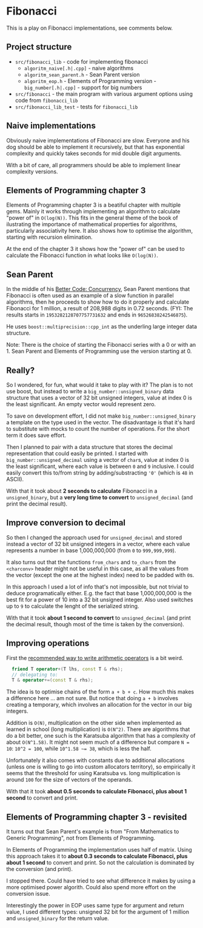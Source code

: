 # Fibonacci

This is a play on Fibonacci implementations, see comments below.

## Project structure

- `src/fibonacci_lib` - code for implementing fibonacci
  - `algoritm_naive[.h|.cpp]` - naive algorithms
  - `algoritm_sean_parent.h` - Sean Parent version
  - `algoritm_eop.h` - Elements of Programming version
  -`big_number[.h|.cpp]` - support for big numbers
- `src/fibonacci` - the main program with various argument options using code from `fibonacci_lib`
- `src/fibonacci_lib_test` - tests for `fibonacci_lib`

## Naive implementations

Obviously naive implementations of Fibonacci are slow. Everyone and his dog should be able to implement
it recursively, but that has exponential complexity and quickly takes seconds for mid double digit arguments.

With a bit of care, all programmers should be able to implement linear complexity versions. 


## Elements of Programming chapter 3

Elements of Programming chapter 3 is a beatiful chapter with multiple gems. Mainly it works through
implementing an algorithm to calculate "power of" in `O(log(N))`. This fits in the general theme
of the book of ilustrating the importance of mathematical properties for algorithms, particularly
associativity here. It also shows how to optimise the algorithm, starting with recursion elimination.

At the end of the chapter 3 it shows how the "power of" can be used to calculate the Fibonacci function
in what looks like `O(log(N))`.


## Sean Parent

In the middle of his [Better Code: Concurrency](https://sean-parent.stlab.cc/presentations/2017-01-18-concurrency/2017-01-18-concurrency.pdf),
Sean Parent mentions that Fibonacci is often used as an example of a slow function in parallel
algorithms, then he proceeds to show how to do it properly and calculate Fibonacci for 1 million,
a result of 208,988 digits in 0.72 seconds. (FYI: The results starts in `1953282128707757731632`
and ends in `96526838242546875`).

He uses `boost::multiprecision::cpp_int` as the underling large integer data structure.

Note: There is the choice of starting the Fibonacci series with a 0 or with an 1. Sean Parent and Elements of
Programming use the version starting at 0.

## Really?

So I wondered, for fun, what would it take to play with it? The plan is to not use boost, but instead
to write a `big_number::unsigned_binary` data structure that uses a vector of 32 bit unsigned integers,
value at index 0 is the least significant. An empty vector would represent zero.

To save on development effort, I did not make `big_number::unsigned_binary` a template on the type
used in the vector. The disadvantage is that it's hard to substitute with mocks to count the number
of operations. For the short term it does save effort.

Then I planned to pair with a data structure that stores the decimal representation that could easily
be printed. I started with `big_number::unsigned_decimal` using a vector of `char`s, value at index 0
is the least significant, where each value is between `0` and `9` inclusive. I could easily convert
this to/from string by adding/substracting `'0'` (which is `48` in ASCII).

With that it took about **2 seconds to calculate** Fibonacci in a `unsigned_binary`, but a
**very long time to convert** to `unsigned_decimal` (and print the decimal result).


## Improve conversion to decimal

So then I changed the approach used for `unsigned_decimal` and stored instead a vector of 32 bit unsigned
integers in a vector, where each value represents a number in base 1,000,000,000 (from `0` to `999,999,999`).

It also turns out that the functions `from_chars` and `to_chars` from the `<charconv>` header might not be
useful in this case, as all the values from the vector (except the one at the highest index) need to be
padded with `0`s.

In this approach I used a lot of info that's not impossible, but not trivial to deduce programatically either.
E.g. the fact that base 1,000,000,000 is the best fit for a power of 10 into a 32 bit unsigned integer. Also
used switches up to `9` to calculate the lenght of the serialized string.

With that it took **about 1 second to convert** to `unsigned_decimal` (and print the decimal result, though
most of the time is taken by the conversion).


## Improving operations

First the [recommended way to write arithmetic operators](https://en.cppreference.com/w/cpp/language/operators)
is a bit weird.
```cpp
  friend T operator+(T lhs, const T & rhs);
  // delegating to:
  T & operator+=(const T & rhs);
```
The idea is to optimise chains of the form `a + b + c`. How much this makes a difference here ... am not sure.
But notice that doing `a + b` involves creating a temporary, which involves an allocation for the vector in
our big integers.

Addition is `O(N)`, multiplication on the other side when implemented as learned in school (long multiplication)
is `O(N^2)`. There are algorithms that do a bit better, one such is the Karatsuba algorithm that has a complexity
of about `O(N^1.58)`. It might not seem much of a difference but compare `N = 10`: `10^2 = 100`, while
`10^1.58 ~= 38`, which is less the half.

Unfortunately it also comes with constants due to additional allocations (unless one is willing to go into custom
allocators territory), so empirically it seems that the threshold for using Karatsuba vs. long multiplication
is around `100` for the size of vectors of the operands.

With that it took **about 0.5 seconds to calculate Fibonacci, plus about 1 second** to convert
and print.


## Elements of Programming chapter 3 - revisited

It turns out that Sean Parent's example is from "From Mathematics to Generic Programming", not from
Elements of Programming.

In Elements of Programming the implementation uses half of matrix. Using this approach takes it to
**about 0.3 seconds to calculate Fibonacci, plus about 1 second** to convert
and print. So not the calculation is dominated by the conversion (and print).

I stopped there. Could have tried to see what difference it makes by using a more optimised power algorith.
Could also spend more effort on the conversion issue.

Interestingly the power in EOP uses same type for argument and return value, I used different types: unsigned 32 bit
for the argument of 1 million and `unsigned_binary` for the return value.
